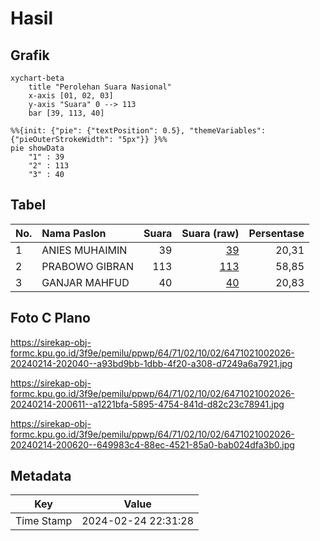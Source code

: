 # Hasil

## Grafik

```mermaid
xychart-beta
    title "Perolehan Suara Nasional"
    x-axis [01, 02, 03]
    y-axis "Suara" 0 --> 113
    bar [39, 113, 40]
```

```mermaid
%%{init: {"pie": {"textPosition": 0.5}, "themeVariables": {"pieOuterStrokeWidth": "5px"}} }%%
pie showData
    "1" : 39
    "2" : 113
    "3" : 40
```

## Tabel

| No. | Nama Paslon    | Suara | Suara (raw) | Persentase |
|:--- |:-------------- | -----:| -----------:| ----------:|
| 1   | ANIES MUHAIMIN | 39    | [39][p-1]   | 20,31      |
| 2   | PRABOWO GIBRAN | 113   | [113][p-2]  | 58,85      |
| 3   | GANJAR MAHFUD  | 40    | [40][p-3]   | 20,83      |


[p-1]: https://github.com/gigit-pemilu/pemilu-2024/blob/main/pilpres/hitung-suara/sub/64-kalimantan-timur/sub/71-kota-balikpapan/sub/02-balikpapan-barat/sub/1002-baru-tengah/sub/026-tps/sub/paslon-1.txt
[p-2]: https://github.com/gigit-pemilu/pemilu-2024/blob/main/pilpres/hitung-suara/sub/64-kalimantan-timur/sub/71-kota-balikpapan/sub/02-balikpapan-barat/sub/1002-baru-tengah/sub/026-tps/sub/paslon-2.txt
[p-3]: https://github.com/gigit-pemilu/pemilu-2024/blob/main/pilpres/hitung-suara/sub/64-kalimantan-timur/sub/71-kota-balikpapan/sub/02-balikpapan-barat/sub/1002-baru-tengah/sub/026-tps/sub/paslon-3.txt

## Foto C Plano

https://sirekap-obj-formc.kpu.go.id/3f9e/pemilu/ppwp/64/71/02/10/02/6471021002026-20240214-202040--a93bd9bb-1dbb-4f20-a308-d7249a6a7921.jpg

https://sirekap-obj-formc.kpu.go.id/3f9e/pemilu/ppwp/64/71/02/10/02/6471021002026-20240214-200611--a1221bfa-5895-4754-841d-d82c23c78941.jpg

https://sirekap-obj-formc.kpu.go.id/3f9e/pemilu/ppwp/64/71/02/10/02/6471021002026-20240214-200620--649983c4-88ec-4521-85a0-bab024dfa3b0.jpg


## Metadata

| Key        | Value               |
| ---------- | ------------------- |
| Time Stamp | 2024-02-24 22:31:28 |



